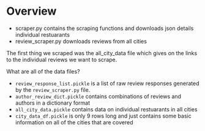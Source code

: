 # Overview

* scraper.py contains the scraping functions and downloads json details 
individual restuarants
* review_scraper.py downloads reviews from all cities

The first thing we scraped was the all_city_data file which gives on the links
to the individual reviews we want to scrape.

What are all of the data files?

* `review_response_list.pickle` is a list of raw review responses generated by
the `review_scraper.py` file. 
* `author_review_dict.pickle` contains combinations of reviews and authors in 
a dictionary format
* `all_city_data.pickle` contains data on individual restuarants in all cities
* `city_data_df.pickle` is only 9 rows long and just contains some basic information
on all of the cities that are covered

